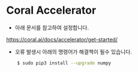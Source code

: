 # Coral Accelerator


- 아래 문서를 참고하여 설정합니다.

https://coral.ai/docs/accelerator/get-started/


- 오류 발생시 아래의 명령어가 해결책이 될수 있습니다.
```bash
    $ sudo pip3 install --upgrade numpy
```